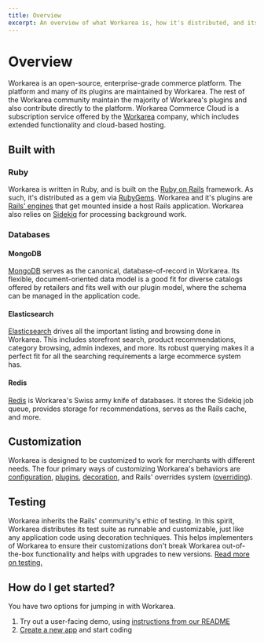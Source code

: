 ```yaml
---
title: Overview
excerpt: An overview of what Workarea is, how it's distributed, and its major technologies.
---
```


# Overview

Workarea is an open-source, enterprise-grade commerce platform. The platform and many of its plugins are maintained by Workarea. The rest of the Workarea community maintain the majority of Workarea's plugins and also contribute directly to the platform. Workarea Commerce Cloud is a subscription service offered by the [Workarea](https://www.workarea.com) company, which includes extended functionality and cloud-based hosting.

## Built with

### Ruby

Workarea is written in Ruby, and is built on the [Ruby on Rails](https://rubyonrails.org) framework. As such, it's distributed as a gem via [RubyGems](http://guides.rubygems.org/). Workarea and it's plugins are [Rails' engines](https://guides.rubyonrails.org/engines.html) that get mounted inside a host Rails application. Workarea also relies on [Sidekiq](https://sidekiq.org) for processing background work.

### Databases

#### MongoDB

[MongoDB](https://www.mongodb.com) serves as the canonical, database-of-record in Workarea. Its flexible, document-oriented data model is a good fit for diverse catalogs offered by retailers and fits well with our plugin model, where the schema can be managed in the application code.

#### Elasticsearch

[Elasticsearch](https://www.elastic.co/products/elasticsearch) drives all the important listing and browsing done in Workarea. This includes storefront search, product recommendations, category browsing, admin indexes, and more. Its robust querying makes it a perfect fit for all the searching requirements a large ecommerce system has.

#### Redis

[Redis](https://redis.io) is Workarea's Swiss army knife of databases. It stores the Sidekiq job queue, provides storage for recommendations, serves as the Rails cache, and more.

## Customization

Workarea is designed to be customized to work for merchants with different needs. The four primary ways of customizing Workarea's behaviors are [configuration](/articles/configuration.html), [plugins](/articles/plugins-overview.html), [decoration](/articles/decoration.html), and Rails' overrides system ([overriding](/articles/overriding.html)).

## Testing

Workarea inherits the Rails' community's ethic of testing. In this spirit, Workarea distributes its test suite as runnable and customizable, just like any application code using decoration techniques. This helps implementers of Workarea to ensure their customizations don't break Workarea out-of-the-box functionality and helps with upgrades to new versions. [Read more on testing.](/articles/testing.html)

## How do I get started?

You have two options for jumping in with Workarea.

1. Try out a user-facing demo, using [instructions from our README](https://github.com/workarea-commerce/workarea#demo)
2. [Create a new app](/articles/create-a-new-app.html) and start coding
